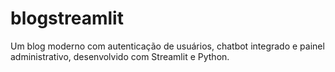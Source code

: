 # blogstreamlit
Um blog moderno com autenticação de usuários, chatbot integrado e painel administrativo, desenvolvido com Streamlit e Python.
